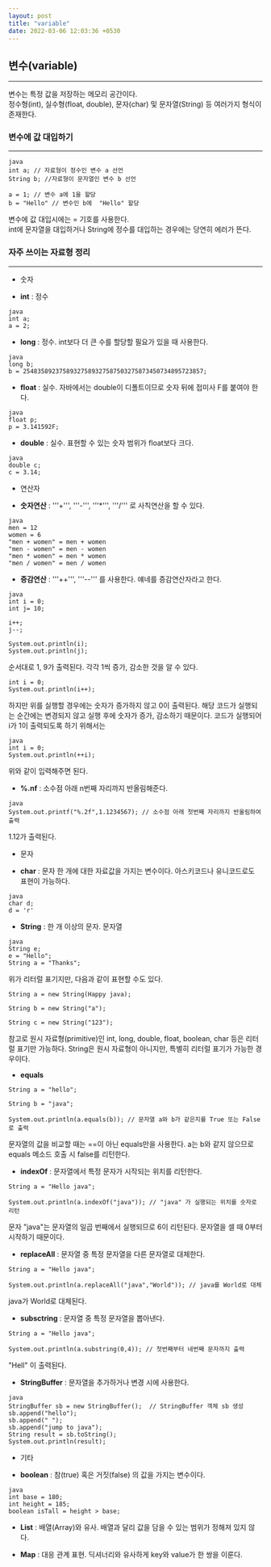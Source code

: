 ```yaml
---
layout: post
title: "variable"
date: 2022-03-06 12:03:36 +0530
---
```


## 변수(variable)
***

변수는 특정 값을 저장하는 메모리 공간이다.  
정수형(int), 실수형(float, double), 문자(char) 및 문자열(String) 등 여러가지 형식이 존재한다.


### 변수에 값 대입하기
***

```
java
int a; // 자료형이 정수인 변수 a 선언
String b; //자료형이 문자열인 변수 b 선언

a = 1; // 변수 a에 1을 할당
b = "Hello" // 변수인 b에  "Hello" 할당
```

변수에 값 대입시에는 = 기호를 사용한다.  
int에 문자열을 대입하거나 String에 정수를 대입하는 경우에는 당연히 에러가 뜬다.

### 자주 쓰이는 자료형 정리
***

* 숫자

- **int** : 정수

```
java
int a;
a = 2;
```

- **long** : 정수. int보다 더 큰 수를 할당할 필요가 있을 때 사용한다.

```
java
long b;
b = 25483589237589327589327587503275873450734895723857;
```

- **float** : 실수. 자바에서는 double이 디폴트이므로 숫자 뒤에 접미사 F를 붙여야 한다.

```
java
float p;
p = 3.141592F;
```

- **double** : 실수. 표현할 수 있는 숫자 범위가 float보다 크다.

```
java
double c;
c = 3.14;
```

* 연산자

- **숫자연산** : '''+''', '''-''', '''*''', '''/''' 로 사칙연산을 할 수 있다.

```
java
men = 12
women = 6
"men + women" = men + women
"men - women" = men - women
"men * women" = men * women
"men / women" = men / women
```

- **증감연산** : '''++''', '''--''' 를 사용한다. 얘네를 증감연산자라고 한다.

```
java
int i = 0;
int j= 10;

i++; 
j--;

System.out.println(i);
System.out.println(j);
```

순서대로 1, 9가 출력된다. 각각 1씩 증가, 감소한 것을 알 수 있다.

```
int i = 0;
System.out.println(i++);
```

하지만 위를 실행할 경우에는 숫자가 증가하지 않고 0이 출력된다.  해당 코드가 실행되는 순간에는 변경되지 않고 실행 후에 숫자가 증가, 감소하기 때문이다. 코드가 실행되어 i가 1이 출력되도록 하기 위해서는 

```
java
int i = 0;
System.out.println(++i);
```

위와 같이 입력해주면 된다.

- **%.nf** : 소수점 아래 n번째 자리까지 반올림해준다. 

```
java
System.out.printf("%.2f",1.1234567); // 소수점 아래 첫번째 자리까지 반올림하여 출력
```

1.12가 출력된다.

* 문자

- **char** : 문자 한 개에 대한 자료값을 가지는 변수이다. 아스키코드나 유니코드로도 표현이 가능하다.

```
java
char d;
d = 'r'
```

- **String** : 한 개 이상의 문자. 문자열

```
java
String e;
e = "Hello";
String a = "Thanks";
```

위가 리터럴 표기지만, 다음과 같이 표현할 수도 있다.

```
String a = new String(Happy java);

String b = new String("a");

String c = new String("123");
```

참고로 원시 자료형(primitive)인 int, long, double, float, boolean, char 등은 리터럴 표기만 가능하다. String은 원시 자료형이 아니지만, 특별히 리터럴 표기가 가능한 경우이다.

- **equals**

```
String a = "hello";

String b = "java";

System.out.println(a.equals(b)); // 문자열 a와 b가 같은지를 True 또는 False로 출력
```

문자열의 값을 비교할 때는 ==이 아닌 equals만을 사용한다.  a는 b와 같지 않으므로 equals 메소드 호출 시 false를 리턴한다.

- **indexOf** : 문자열에서 특정 문자가 시작되는 위치를 리턴한다.

```
String a = "Hello java";

System.out.println(a.indexOf("java")); // "java" 가 실행되는 위치를 숫자로 리턴
```

문자 "java"는 문자열의 일곱 번째에서 실행되므로 6이 리턴된다. 문자열을 셀 때 0부터 시작하기 때문이다.

- **replaceAll** : 문자열 중 특정 문자열을 다른 문자열로 대체한다.

```
String a = "Hello java";

System.out.println(a.replaceAll("java","World")); // java를 World로 대체
```

java가 World로 대체된다.

- **subsctring** : 문자열 중 특정 문자열을 뽑아낸다.

```
String a = "Hello java";

System.out.println(a.substring(0,4)); // 첫번째부터 네번째 문자까지 출력
```

"Hell" 이 출력된다.


- **StringBuffer** : 문자열을 추가하거나 변경 시에 사용한다.

```
java
StringBuffer sb = new StringBuffer();  // StringBuffer 객체 sb 생성
sb.append("hello");
sb.append(" ");
sb.append("jump to java");
String result = sb.toString();
System.out.println(result);
```

* 기타

- **boolean** : 참(true) 혹은 거짓(false) 의 값을 가지는 변수이다.

```
java
int base = 180;
int height = 185;
boolean isTall = height > base;
```

- **List** : 배열(Array)와 유사. 배열과 달리 값을 담을 수 있는 범위가 정해져 있지 않다.



- **Map** : 대응 관계 표현. 딕셔너리와 유사하게 key와 value가 한 쌍을 이룬다.
